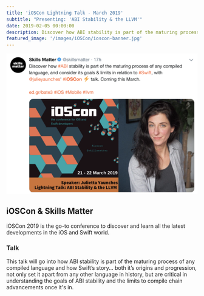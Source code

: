 ```yaml
---
title: 'iOSCon Lightning Talk - March 2019'
subtitle: "Presenting: 'ABI Stability & the LLVM'"
date: 2019-02-05 00:00:00
description: Discover how ABI stability is part of the maturing process of any compiled language, and consider its goals & limits in relation to Swift.
featured_image: '/images/iOSCon/ioscon-banner.jpg'
---
```


![](/images/iOSCon/llvm-abi-twitter-grab.png)

## iOSCon & Skills Matter

iOSCon 2019 is the go-to conference to discover and learn all the latest developments in the iOS and Swift world.

### Talk

This talk will go into how ABI stability is part of the maturing process of any compiled language and how Swift’s story… both it’s origins and progression, not only set it apart from any other language in history, but are critical in understanding the goals of ABI stability and the limits to compile chain advancements once it's in.